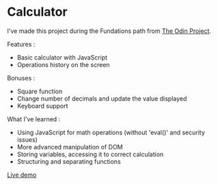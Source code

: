 # Calculator

I've made this project during the Fundations path from <a href="https://www.theodinproject.com/lessons/foundations-calculator">The Odin Project</a>.

Features :

- Basic calculator with JavaScript
- Operations history on the screen

Bonuses :

- Square function
- Change number of decimals and update the value displayed
- Keyboard support

What I've learned :

- Using JavaScript for math operations (without 'eval()' and security issues)
- More advanced manipulation of DOM
- Storing variables, accessing it to correct calculation
- Structuring and separating functions

<a href="https://polar0.github.io/Calculator/">Live demo</a>
